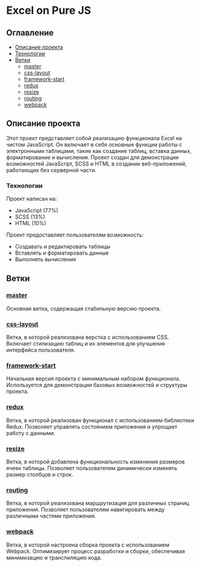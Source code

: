# Excel on Pure JS

## Оглавление
- [Описание проекта](#описание-проекта)
- [Технологии](#технологии)
- [Ветки](#ветки)
  - [master](#master)
  - [css-layout](#css-layout)
  - [framework-start](#framework-start)
  - [redux](#redux)
  - [resize](#resize)
  - [routing](#routing)
  - [webpack](#webpack)

## Описание проекта
Этот проект представляет собой реализацию функционала Excel на чистом JavaScript. Он включает в себя основные функции работы с электронными таблицами, такие как создание таблиц, вставка данных, форматирование и вычисления. Проект создан для демонстрации возможностей JavaScript, SCSS и HTML в создании веб-приложений, работающих без серверной части.

### Технологии
Проект написан на:
- JavaScript (77%)
- SCSS (13%)
- HTML (10%)

Проект предоставляет пользователям возможность:
- Создавать и редактировать таблицы
- Вставлять и форматировать данные
- Выполнять вычисления

## Ветки

### [master](https://github.com/MortaliTy188/Excel-on-pure-JS/tree/master)
Основная ветка, содержащая стабильную версию проекта.

### [css-layout](https://github.com/MortaliTy188/Excel-on-pure-JS/tree/css-layout)
Ветка, в которой реализована верстка с использованием CSS. Включает стилизацию таблиц и их элементов для улучшения интерфейса пользователя.

### [framework-start](https://github.com/MortaliTy188/Excel-on-pure-JS/tree/framework-start)
Начальная версия проекта с минимальным набором функционала. Используется для демонстрации базовых возможностей и структуры проекта.

### [redux](https://github.com/MortaliTy188/Excel-on-pure-JS/tree/redux)
Ветка, в которой реализован функционал с использованием библиотеки Redux. Позволяет управлять состоянием приложения и упрощает работу с данными.

### [resize](https://github.com/MortaliTy188/Excel-on-pure-JS/tree/resize)
Ветка, в которой добавлена функциональность изменения размеров ячеек таблицы. Позволяет пользователям динамически изменять размер столбцов и строк.

### [routing](https://github.com/MortaliTy188/Excel-on-pure-JS/tree/routing)
Ветка, в которой реализована маршрутизация для различных страниц приложения. Позволяет пользователям навигировать между различными частями приложения.

### [webpack](https://github.com/MortaliTy188/Excel-on-pure-JS/tree/webpack)
Ветка, в которой настроена сборка проекта с использованием Webpack. Оптимизирует процесс разработки и сборки, обеспечивая минимизацию и транспиляцию кода.
